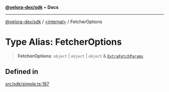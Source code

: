 [**@velora-dex/sdk**](../../README.md) • **Docs**

***

[@velora-dex/sdk](../../globals.md) / [\<internal\>](../README.md) / FetcherOptions

# Type Alias: FetcherOptions

> **FetcherOptions**: `object` \| `object` \| `object` & [`ExtraFetchParams`](ExtraFetchParams.md)

## Defined in

[src/sdk/simple.ts:187](https://github.com/VeloraDEX/sdk/blob/feat/extend_delta_orders_filtering/src/sdk/simple.ts#L187)
